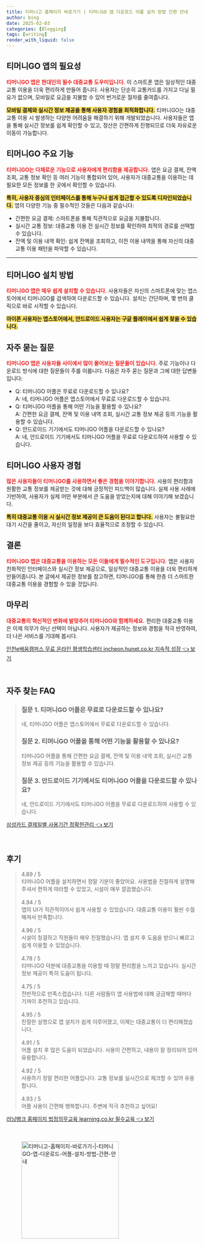 ```yaml
---
title: 티머니고 홈페이지 바로가기 | 티머니GO 앱 다운로드 어플 설치 방법 간편 안내
author: bing
date: 2025-02-03
categories: [Blogging]
tags: [writing]
render_with_liquid: false
---
```



<h2 id='티머니GO-앱의-필요성'>티머니GO 앱의 필요성</h2>

<p><b><span style="color: #ee2323;">티머니GO 앱은 현대인의 필수 대중교통 도우미입니다.</span></b> 이 스마트폰 앱은 일상적인 대중교통 이용을 더욱 편리하게 만들어 줍니다. 사용자는 단순히 교통카드를 가지고 다닐 필요가 없으며, 모바일로 요금을 지불할 수 있어 번거로운 절차를 줄여줍니다. </p>

<p><b><span style="background-color: #ffe066;">모바일 결제와 실시간 정보 제공을 통해 사용자 경험을 최적화합니다.</span></b> 티머니GO는 대중교통 이용 시 발생하는 다양한 어려움을 해결하기 위해 개발되었습니다. 사용자들은 앱을 통해 실시간 정보를 쉽게 확인할 수 있고, 정산은 간편하게 진행되므로 더욱 자유로운 이동이 가능합니다.</p>

<h2 id='티머니GO-주요기능'>티머니GO 주요 기능</h2>

<p><b><span style="color: #ee2323;">티머니GO는 다채로운 기능으로 사용자에게 편리함을 제공합니다.</span></b> 앱은 요금 결제, 잔액 조회, 교통 정보 확인 등 여러 기능이 통합되어 있어, 사용자가 대중교통을 이용하는 데 필요한 모든 정보를 한 곳에서 확인할 수 있습니다. </p>

<p><b><span style="background-color: #ffe066;">특히, 사용자 중심의 인터페이스를 통해 누구나 쉽게 접근할 수 있도록 디자인되었습니다.</span></b> 앱의 다양한 기능 중 필수적인 것들은 다음과 같습니다:</p>

<ul>
    <li>간편한 요금 결제: 스마트폰을 통해 직관적으로 요금을 지불합니다.</li>
    <li>실시간 교통 정보: 대중교통 이용 전 실시간 정보를 확인하여 최적의 경로를 선택할 수 있습니다.</li>
    <li>잔액 및 이용 내역 확인: 쉽게 잔액을 조회하고, 이전 이용 내역을 통해 자신의 대중교통 이용 패턴을 파악할 수 있습니다.</li>
</ul>

<hr />

<h2 id='설치-방법'>티머니GO 설치 방법</h2>

<p><b><span style="color: #ee2323;">티머니GO 앱은 매우 쉽게 설치할 수 있습니다.</span></b> 사용자들은 자신의 스마트폰에 맞는 앱스토어에서 티머니GO를 검색하여 다운로드할 수 있습니다. 설치는 간단하며, 몇 번의 클릭으로 바로 시작할 수 있습니다. </p>

<p><b><span style="background-color: #ffe066;">아이폰 사용자는 앱스토어에서, 안드로이드 사용자는 구글 플레이에서 쉽게 찾을 수 있습니다.</span></b></p>

<h2 id='자주-묻는-질문'>자주 묻는 질문</h2>

<p><b><span style="color: #ee2323;">티머니GO 앱은 사용자들 사이에서 많이 물어보는 질문들이 있습니다.</span></b> 주로 기능이나 다운로드 방식에 대한 질문들이 주를 이룹니다. 다음은 자주 묻는 질문과 그에 대한 답변들입니다:</p>

<ul>
    <li>Q: 티머니GO 어플은 무료로 다운로드할 수 있나요? <br>A: 네, 티머니GO 어플은 앱스토어에서 무료로 다운로드할 수 있습니다.</li>
    <li>Q: 티머니GO 어플을 통해 어떤 기능을 활용할 수 있나요? <br>A: 간편한 요금 결제, 잔액 및 이용 내역 조회, 실시간 교통 정보 제공 등의 기능을 활용할 수 있습니다.</li>
    <li>Q: 안드로이드 기기에서도 티머니GO 어플을 다운로드할 수 있나요? <br>A: 네, 안드로이드 기기에서도 티머니GO 어플을 무료로 다운로드하여 사용할 수 있습니다.</li>
</ul>

<h2 id='티머니GO-사용-경험'>티머니GO 사용자 경험</h2>

<p><b><span style="color: #ee2323;">많은 사용자들이 티머니GO를 사용하면서 좋은 경험을 이야기합니다.</span></b> 사용의 편리함과 원활한 교통 정보를 제공받는 것에 대해 긍정적인 피드백이 많습니다. 실제 사용 사례에 기반하여, 사용자가 실제 어떤 부분에서 큰 도움을 받았는지에 대해 이야기해 보겠습니다.</p>

<p><b><span style="background-color: #ffe066;">특히 대중교통 이용 시 실시간 정보 제공이 큰 도움이 된다고 합니다.</span></b> 사용자는 불필요한 대기 시간을 줄이고, 자신의 일정을 보다 효율적으로 조정할 수 있습니다. </p>

<h2 id='결론'>결론</h2>

<p><b><span style="color: #ee2323;">티머니GO 앱은 대중교통을 이용하는 모든 이들에게 필수적인 도구입니다.</span></b> 앱은 사용자 친화적인 인터페이스와 실시간 정보 제공으로, 일상적인 대중교통 이용을 더욱 편리하게 만들어줍니다. 본 글에서 제공한 정보를 참고하면, 티머니GO를 통해 한층 더 스마트한 대중교통 이용을 경험할 수 있을 것입니다.</p>

<h2 id='마무리'>마무리</h2>

<p><b><span style="color: #ee2323;">대중교통의 혁신적인 변화에 발맞추어 티머니GO와 함께하세요.</span></b> 편리한 대중교통 이용은 이제 의무가 아닌 선택이 아닙니다. 사용자가 제공하는 정보와 경험을 적극 반영하여, 더 나은 서비스를 기대해 봅시다.</p>


<p><a class="click-button" title="인천e배움캠퍼스 무료 온라인 평생학습센터 incheon.hunet.co.kr 지속적 성장" href="https://aptwhite.github.io/posts/%EC%9D%B8%EC%B2%9Ce%EB%B0%B0%EC%9B%80%EC%BA%A0%ED%8D%BC%EC%8A%A4-%EB%AC%B4%EB%A3%8C-%EC%98%A8%EB%9D%BC%EC%9D%B8-%ED%8F%89%EC%83%9D%ED%95%99%EC%8A%B5%EC%84%BC%ED%84%B0-incheon.hunet.co.kr-%EC%A7%80%EC%86%8D%EC%A0%81-%EC%84%B1%EC%9E%A5/" rel="dofollow">인천e배움캠퍼스 무료 온라인 평생학습센터 incheon.hunet.co.kr 지속적 성장 👈 보기</a></p><br>
<h2 id='자주_찾는_FAQ'>자주 찾는 FAQ</h2>
<div itemscope="" itemtype="https://schema.org/FAQPage"> 
<blockquote> 
<div itemscope="" itemprop="mainEntity" itemtype="https://schema.org/Question"> 
<h3 itemprop="name">질문 1. 티머니GO 어플은 무료로 다운로드할 수 있나요?</h3> 
<div itemscope="" itemprop="acceptedAnswer" itemtype="https://schema.org/Answer"> 
<span itemprop="text"> 
<p>네, 티머니GO 어플은 앱스토어에서 무료로 다운로드할 수 있습니다.</p> 
</span> 
</div> 
</div> 
<div itemscope="" itemprop="mainEntity" itemtype="https://schema.org/Question"> 
<h3 itemprop="name">질문 2. 티머니GO 어플을 통해 어떤 기능을 활용할 수 있나요?</h3> 
<div itemscope="" itemprop="acceptedAnswer" itemtype="https://schema.org/Answer"> 
<span itemprop="text"> 
<p>티머니GO 어플을 통해 간편한 요금 결제, 잔액 및 이용 내역 조회, 실시간 교통 정보 제공 등의 기능을 활용할 수 있습니다.</p> 
</span> 
</div> 
</div> 
<div itemscope="" itemprop="mainEntity" itemtype="https://schema.org/Question"> 
<h3 itemprop="name">질문 3. 안드로이드 기기에서도 티머니GO 어플을 다운로드할 수 있나요?</h3> 
<div itemscope="" itemprop="acceptedAnswer" itemtype="https://schema.org/Answer"> 
<span itemprop="text"> 
<p>네, 안드로이드 기기에서도 티머니GO 어플을 무료로 다운로드하여 사용할 수 있습니다.</p> 
</span> 
</div> 
</div> 
</blockquote> 
</div>
<p><a class="click-button" title="삼성카드 결제일별 사용기간 정확한관리" href="https://aptwhite.github.io/posts/%EC%82%BC%EC%84%B1%EC%B9%B4%EB%93%9C-%EA%B2%B0%EC%A0%9C%EC%9D%BC%EB%B3%84-%EC%82%AC%EC%9A%A9%EA%B8%B0%EA%B0%84-%EC%A0%95%ED%99%95%ED%95%9C%EA%B4%80%EB%A6%AC/" rel="dofollow">삼성카드 결제일별 사용기간 정확한관리 👈 보기</a></p><br>
<h2 id='후기'>후기</h2>
<div itemscope itemtype="https://schema.org/Product">
  <blockquote>
  <div itemprop="review" itemscope itemtype="https://schema.org/Review">
      <div itemprop="reviewRating" itemscope itemtype="https://schema.org/Rating"> <span itemprop="ratingValue">4.89</span> / <span itemprop="bestRating">5</span> </div>
      <span itemprop="reviewBody">티머니GO 어플을 설치하면서 정말 기분이 좋았어요. 사용법을 친절하게 설명해주셔서 편하게 따라할 수 있었고, 시설이 매우 깔끔했습니다.</span>
  </div>
  <br>
  <div itemprop="review" itemscope itemtype="https://schema.org/Review">
      <div itemprop="reviewRating" itemscope itemtype="https://schema.org/Rating"> <span itemprop="ratingValue">4.94</span> / <span itemprop="bestRating">5</span> </div>
      <span itemprop="reviewBody">앱의 UI가 직관적이어서 쉽게 사용할 수 있었습니다. 대중교통 이용이 훨씬 수월해져서 만족합니다.</span>
  </div>
  <br>
  <div itemprop="review" itemscope itemtype="https://schema.org/Review">
      <div itemprop="reviewRating" itemscope itemtype="https://schema.org/Rating"> <span itemprop="ratingValue">4.96</span> / <span itemprop="bestRating">5</span> </div>
      <span itemprop="reviewBody">시설이 청결하고 직원들이 매우 친절했습니다. 앱 설치 후 도움을 받으니 빠르고 쉽게 이용할 수 있었습니다.</span>
  </div>
  <br>
  <div itemprop="review" itemscope itemtype="https://schema.org/Review">
      <div itemprop="reviewRating" itemscope itemtype="https://schema.org/Rating"> <span itemprop="ratingValue">4.78</span> / <span itemprop="bestRating">5</span> </div>
      <span itemprop="reviewBody">티머니GO 덕분에 대중교통을 이용할 때 정말 편리함을 느끼고 있습니다. 실시간 정보 제공이 특히 도움이 됩니다.</span>
  </div>
  <br>
  <div itemprop="review" itemscope itemtype="https://schema.org/Review">
      <div itemprop="reviewRating" itemscope itemtype="https://schema.org/Rating"> <span itemprop="ratingValue">4.75</span> / <span itemprop="bestRating">5</span> </div>
      <span itemprop="reviewBody">전반적으로 만족스럽습니다. 다른 사람들이 앱 사용법에 대해 궁금해할 때마다 기꺼이 추천하고 있습니다.</span>
  </div>
  <br>
  <div itemprop="review" itemscope itemtype="https://schema.org/Review">
      <div itemprop="reviewRating" itemscope itemtype="https://schema.org/Rating"> <span itemprop="ratingValue">4.95</span> / <span itemprop="bestRating">5</span> </div>
      <span itemprop="reviewBody">친절한 설명으로 앱 설치가 쉽게 이루어졌고, 이제는 대중교통이 더 편리해졌습니다.</span>
  </div>
  <br>
  <div itemprop="review" itemscope itemtype="https://schema.org/Review">
      <div itemprop="reviewRating" itemscope itemtype="https://schema.org/Rating"> <span itemprop="ratingValue">4.91</span> / <span itemprop="bestRating">5</span> </div>
      <span itemprop="reviewBody">어플 설치 후 많은 도움이 되었습니다. 사용이 간편하고, 내용이 잘 정리되어 있어 유용합니다.</span>
  </div>
  <br>
  <div itemprop="review" itemscope itemtype="https://schema.org/Review">
      <div itemprop="reviewRating" itemscope itemtype="https://schema.org/Rating"> <span itemprop="ratingValue">4.92</span> / <span itemprop="bestRating">5</span> </div>
      <span itemprop="reviewBody">사용하기 정말 편리한 어플입니다. 교통 정보를 실시간으로 체크할 수 있어 유용합니다.</span>
  </div>
  <br>
  <div itemprop="review" itemscope itemtype="https://schema.org/Review">
      <div itemprop="reviewRating" itemscope itemtype="https://schema.org/Rating"> <span itemprop="ratingValue">4.93</span> / <span itemprop="bestRating">5</span> </div>
      <span itemprop="reviewBody">어플 사용이 간편해 행복합니다. 주변에 적극 추천하고 싶어요!</span>
  </div>
  </blockquote>
</div>
<p><a class="click-button" title="러닝뱅크 홈페이지 법정의무교육 learning.co.kr 필수교육" href="https://aptwhite.github.io/posts/%EB%9F%AC%EB%8B%9D%EB%B1%85%ED%81%AC-%ED%99%88%ED%8E%98%EC%9D%B4%EC%A7%80-%EB%B2%95%EC%A0%95%EC%9D%98%EB%AC%B4%EA%B5%90%EC%9C%A1-learning.co.kr-%ED%95%84%EC%88%98%EA%B5%90%EC%9C%A1/" rel="dofollow">러닝뱅크 홈페이지 법정의무교육 learning.co.kr 필수교육 👈 보기</a></p><br>
<figure class="image"><img src="https://aptwhite.github.io/assets/img/thumbnail/티머니고-홈페이지-바로가기-|-티머니GO-앱-다운로드-어플-설치-방법-간편-안내.webp" alt="티머니고-홈페이지-바로가기-|-티머니GO-앱-다운로드-어플-설치-방법-간편-안내" width="256" height="256"></figure>